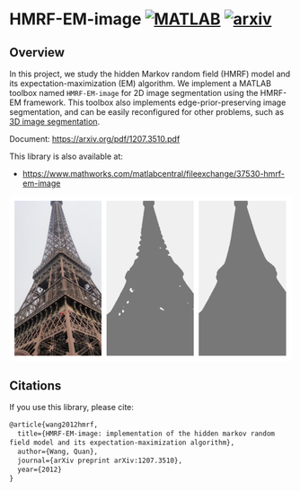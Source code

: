 # HMRF-EM-image [![MATLAB](https://img.shields.io/badge/Language-MATLAB-blue.svg)](https://www.mathworks.com/products/matlab.html) [![arxiv](https://img.shields.io/badge/PDF-arXiv-yellow.svg)](https://arxiv.org/pdf/1207.3510.pdf)

## Overview

In this project, we study the hidden Markov random field (HMRF) model and its expectation-maximization (EM) algorithm. We implement a MATLAB toolbox named `HMRF-EM-image` for 2D image segmentation using the HMRF-EM framework. This toolbox also implements edge-prior-preserving image segmentation, and can be easily reconfigured for other problems, such as [3D image segmentation](https://github.com/wq2012/GMM-HMRF).

Document: https://arxiv.org/pdf/1207.3510.pdf

This library is also available at:
* https://www.mathworks.com/matlabcentral/fileexchange/37530-hmrf-em-image

![pic](resources/HMRF_EM.png)

## Citations

If you use this library, please cite:

```
@article{wang2012hmrf,
  title={HMRF-EM-image: implementation of the hidden markov random field model and its expectation-maximization algorithm},
  author={Wang, Quan},
  journal={arXiv preprint arXiv:1207.3510},
  year={2012}
}
```